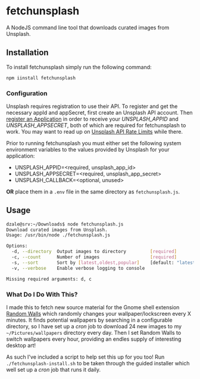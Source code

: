 # fetchunsplash
A NodeJS command line tool that downloads curated images from Unsplash.

## Installation

To install fetchunsplash simply run the following command:

```sh
npm iinstall fetchunsplash
```

### Configuration

Unsplash requires registration to use their API. To register and get the necessary appId and appSecret, first create an Unsplash API account. Then [register an Application](https://unsplash.com/documentation#registering-your-application) in order to receive your *UNSPLASH_APPID* and *UNSPLASH_APPSECRET*, both of which are required for fetchunsplash to work. You may want to read up on [Unsplash API Rate Limits](https://unsplash.com/documentation#rate-limiting) while there.

Prior to running fetchunsplash you must either set the following system environment variables to the values provided by Unsplash for your application:

 * UNSPLASH_APPID=<required, unsplash_app_id>
 * UNSPLASH_APPSECRET=<required, unsplash_app_secret>
 * UNSPLASH_CALLBACK=<optional, unused>


**OR** place them in a `.env` file in the same directory as `fetchunsplash.js`.

## Usage

```sh
dzale@srv:~/Downloads$ node fetchunsplash.js 
Download curated images from Unsplash.
Usage: /usr/bin/node ./fetchunsplash.js

Options:
  -d, --directory  Output images to directory         [required]
  -c, --count      Number of images                   [required]
  -s, --sort       Sort by [latest,oldest,popular]    [default: "latest"]
  -v, --verbose    Enable verbose logging to console

Missing required arguments: d, c

```


### What Do I Do With This?

I made this to fetch new source material for the Gnome shell extension [Random Walls](https://github.com/rodakorn/randwall) which randomly changes your wallpaper/lockscreen every X minutes. It finds potential wallpapers by searching in a configurable directory, so I have set up a *cron* job to download 24 new images to my `~/Pictures/wallpapers` directory every day. Then I set Random Walls to switch wallpapers every hour, providing an endles supply of interesting desktop art!

As such I've included a script to help set this up for you too! Run `./fetchunsplash-install.sh` to be taken through the guided installer which well set up a *cron* job that runs it daily.